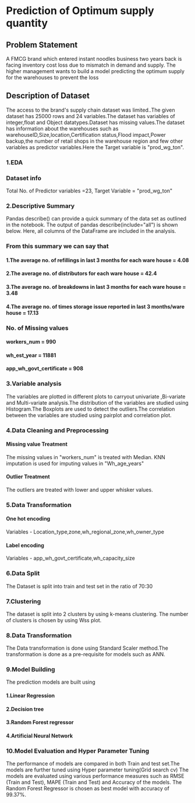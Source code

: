 
# Prediction of Optimum supply quantity

## Problem Statement
A FMCG brand which entered instant noodles business two years back is facing inventory cost loss due to mismatch in demand and supply.
The higher management wants to build a model predicting the optimum supply for the warehouses to prevent the loss 


## Description of Dataset
The access to the brand's supply chain dataset was limited..The given dataset has 25000 rows and 24 variables.The dataset has variables of integer,float and Object datatypes.Dataset has missing values.The dataset has information about the warehouses such as warehouseID,Size,location,Certification status,Flood impact,Power backup,the number of retail shops in the warehouse region and few other variables as predictor variables.Here the Target variable is "prod_wg_ton".

### 1.EDA
### Dataset info
Total No. of Predictor variables =23,
Target Variable = "prod_wg_ton"

### 2.Descriptive Summary
Pandas describe() can provide a quick summary of the data set as outlined in the notebook.  The output of pandas describe(include="all") is shown below. Here, all columns of the DataFrame are included in the analysis.

### From this summary we can say that
#### 1.The average no. of refillings in last 3 months  for each ware house = 4.08
#### 2.The average no. of distributors for each ware house = 42.4
#### 3.The average no. of breakdowns  in last 3 months  for each ware house = 3.48
#### 4.The average no. of times storage issue reported  in last 3 months/ware house = 17.13

### No. of Missing values
#### workers_num = 990 
#### wh_est_year = 11881
#### app_wh_govt_certificate = 908

### 3.Variable analysis
The variables are plotted in different plots to carryout univariate ,Bi-variate and Multi-variate analysis.The distribution of the variables are studied using Histogram.The Boxplots are used to detect the outliers.The correlation between the variables are studied using pairplot and correlation plot.

### 4.Data Cleaning and Preprocessing
#### Missing value Treatment
The missing values in "workers_num" is treated with Median.
KNN imputation is used for imputing values in "Wh_age_years"
#### Outlier Treatment 
The outliers are treated with lower and upper whisker values.

### 5.Data Transformation
#### One hot encoding
Variables - Location_type,zone,wh_regional_zone,wh_owner_type
#### Label encoding
Variables - app_wh_govt_certificate,wh_capacity_size

### 6.Data Split
The  Dataset is split into train and test set in the ratio of 70:30

### 7.Clustering
The dataset is split into 2 clusters by using k-means clustering. The number of clusters is chosen by using Wss plot.

### 8.Data Transformation
The Data transformation is done using Standard Scaler method.The transformation is done as a pre-requisite for models such as ANN.

### 9.Model Building
The prediction models are built using 
#### 1.Linear Regression
#### 2.Decision tree
#### 3.Random Forest regressor
#### 4.Artificial Neural Network

### 10.Model Evaluation and Hyper Parameter Tuning
The performance of models are compared in both Train and test set.The models are further tuned using Hyper parameter tuning(Grid search cv)
The models are evaluated using various performance measures such as  RMSE (Train and Test), MAPE (Train and Test) and Accuracy of the models.
The Random Forest Regressor is chosen as best model with accuracy of 99.37%.
